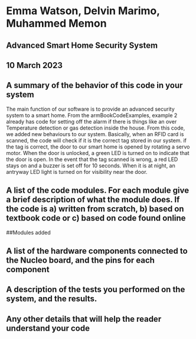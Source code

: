 
# Emma Watson, Delvin Marimo, Muhammed Memon

## Advanced Smart Home Security System
## 10 March 2023


## A summary of the behavior of this code in your system

The main function of our software is to provide an advanced security system to a smart home. From the armBookCodeExamples, example 2 already has code for setting off the alarm if there is things like an over Temperature detection or gas detection inside the house. From this code, we added new behaviours to our system. Basically, when an RFID card is scanned, the code will check if it is the correct tag stored in our system. if the tag is correct, the door to our smart home is opened by rotating a servo motor. When the door is unlocked, a green LED is turned on to indicate that the door is open. In the event that the tag scanned is wrong, a red LED stays on and a buzzer is set off for 10 seconds. When it is at night, an antryway LED light is turned on for visibility near the door.  


## A list of the code modules. For each module give a brief description of what the module does. If the code is a) written from scratch, b) based on textbook code or c) based on code found online
##Modules added


## A list of the hardware components connected to the Nucleo board, and the pins for each component



## A description of the tests you performed on the system, and the results.



## Any other details that will help the reader understand your code
